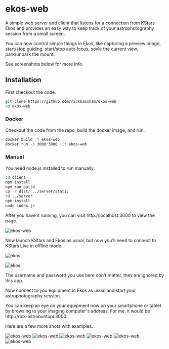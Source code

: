 # ekos-web

A simple web server and client that listens for a connection from KStars Ekos
and provides an easy way to keep track of your astrophotography session from a
small screen.

You can now control simple things in Ekos, like capturing a preview image, start/stop
guiding, start/stop auto focus, sovle the current view, park/unpark the mount.

See screenshots below for more info.

## Installation

First checkout the code.

```bash
git clone https://github.com/rickbassham/ekos-web
cd ekos-web
```

### Docker

Checkout the code from the repo, build the docker image, and run.

```bash
docker build -t ekos-web .
docker run -p 3000:3000 -it ekos-web
```

### Manual

You need node.js installed to run manually.

```bash
cd client
npm install
npm run build
cp -r dist/ ../server/static
cd ../server
npm install
node index.js
```

After you have it running, you can visit http://localhost:3000 to view the page.

![ekos-web](docs/main.png)

Now launch KStars and Ekos as usual, but now you'll need to connect to KStars Live
in offline mode.

![ekos](docs/ekos.png)

![ekos](docs/ekos-live.png)

The username and password you use here don't matter, they are ignored by this app.

Now connect to you equipment in Ekos as usual and start your astrophotography
session.

You can keep an eye on your equipment now on your smartphone or tablet by browsing to your
imaging computer's address. For me, it would be http://rick-astrobuntupi:3000.

Here are a few more shots with examples.

![ekos-web](docs/capture.png)
![ekos-web](docs/align.png)
![ekos-web](docs/focus.png)
![ekos-web](docs/guide.png)
![ekos-web](docs/mount.png)
![ekos-web](docs/logs.png)

